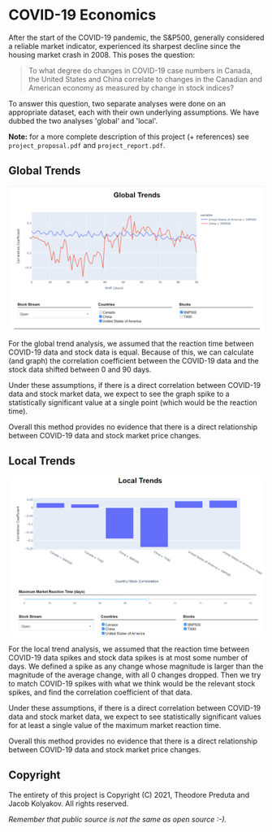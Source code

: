 # COVID-19 Economics

After the start of the COVID-19 pandemic, the S&P500, generally considered a reliable market indicator, experienced its sharpest decline since the housing market crash in 2008.
This poses the question:

> To what degree do changes in COVID-19 case numbers in Canada, the United States and China correlate to changes in the Canadian and American economy as measured by change in stock indices?

To answer this question, two separate analyses were done on an appropriate dataset, each with their own underlying assumptions.
We have dubbed the two analyses 'global' and 'local'.

**Note:** for a more complete description of this project (+ references) see `project_proposal.pdf` and `project_report.pdf`.

## Global Trends

![](global.png)

For the global trend analysis, we assumed that the reaction time between COVID-19 data and stock data is equal.
Because of this, we can calculate (and graph) the correlation coefficient between the COVID-19 data and the stock data shifted between 0 and 90 days.

Under these assumptions, if there is a direct correlation between COVID-19 data and stock market data, we expect to see the graph spike to a statistically significant value at a single point (which would be the reaction time).

Overall this method provides no evidence that there is a direct relationship between COVID-19 data and stock market price changes.

## Local Trends

![](local.png)

For the local trend analysis, we assumed that the reaction time between COVID-19 data spikes and stock data spikes is at most some number of days.
We defined a spike as any change whose magnitude is larger than the magnitude of the average change, with all 0 changes dropped.
Then we try to match COVID-19 spikes with what we think would be the relevant stock spikes, and find the correlation coefficient of that data.

Under these assumptions, if there is a direct correlation between COVID-19 data and stock market data, we expect to see statistically significant values for at least a single value of the maximum market reaction time.

Overall this method provides no evidence that there is a direct relationship between COVID-19 data and stock market price changes.

## Copyright

The entirety of this project is Copyright (C) 2021, Theodore Preduta and Jacob Kolyakov.
All rights reserved.

*Remember that public source is not the same as open source :-).*
